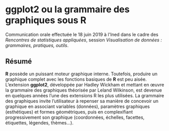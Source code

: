 # ggplot2 ou la grammaire des graphiques sous R

Communication orale effectuée le 18 juin 2019 à l'Ined dans le cadre des *Rencontres de statistiques appliquées*, session *Visualisation de données : grammaires, pratiques, outils*.

## Résumé

**R** possède un puissant moteur graphique interne. Toutefois, produire un graphique complet avec les fonctions basiques de **R** est peu aisée. L’extension **ggplot2**, développée par Hadley Wickham et mettant en œuvre la grammaire des graphiques théorisée par Leland Wilkinson, est devenue en quelques années l’une des extensions R les plus utilisées. La grammaire des graphiques invite l’utilisateur à repenser sa manière de concevoir un graphique en associant variables (données), paramètres graphiques (esthétiques) et formes géométriques, puis en complexifiant progressivement son graphique (coordonnées, échelles, facettes, étiquettes, légendes, thèmes…).